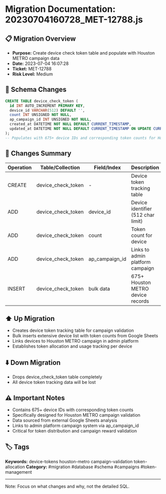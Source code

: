 # Migration Documentation: 20230704160728_MET-12788.js

## 📋 Migration Overview
- **Purpose:** Create device check token table and populate with Houston METRO campaign data
- **Date:** 2023-07-04 16:07:28
- **Ticket:** MET-12788
- **Risk Level:** Medium

## 🔧 Schema Changes
```sql
CREATE TABLE device_check_token (
  id INT AUTO_INCREMENT PRIMARY KEY,
  device_id VARCHAR(512) DEFAULT '',
  count INT UNSIGNED NOT NULL,
  ap_campaign_id INT UNSIGNED NOT NULL,
  created_at DATETIME NOT NULL DEFAULT CURRENT_TIMESTAMP,
  updated_at DATETIME NOT NULL DEFAULT CURRENT_TIMESTAMP ON UPDATE CURRENT_TIMESTAMP
);
-- Populates with 675+ device IDs and corresponding token counts for Houston METRO
```

## 📝 Changes Summary
| Operation | Table/Collection | Field/Index | Description |
|-----------|-----------------|-------------|-------------|
| CREATE | device_check_token | - | Device token tracking table |
| ADD | device_check_token | device_id | Device identifier (512 char limit) |
| ADD | device_check_token | count | Token count for device |
| ADD | device_check_token | ap_campaign_id | Links to admin platform campaign |
| INSERT | device_check_token | bulk data | 675+ Houston METRO device records |

## ⬆️ Up Migration
- Creates device token tracking table for campaign validation
- Bulk inserts extensive device list with token counts from Google Sheets
- Links devices to Houston METRO campaign in admin platform
- Establishes token allocation and usage tracking per device

## ⬇️ Down Migration
- Drops device_check_token table completely
- All device token tracking data will be lost

## ⚠️ Important Notes
- Contains 675+ device IDs with corresponding token counts
- Specifically designed for Houston METRO campaign validation
- Data sourced from external Google Sheets analysis
- Links to admin platform campaign system via ap_campaign_id
- Critical for token distribution and campaign reward validation

## 🏷️ Tags
**Keywords:** device-tokens houston-metro campaign-validation token-allocation
**Category:** #migration #database #schema #campaigns #token-management

---
Note: Focus on what changes and why, not the detailed SQL.